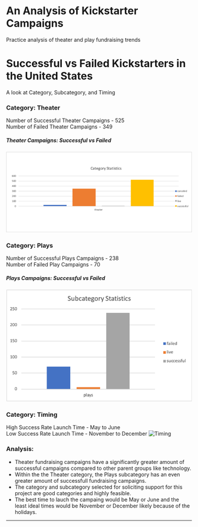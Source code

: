 # An Analysis of Kickstarter Campaigns
Practice analysis of theater and play fundraising trends

# Successful vs Failed Kickstarters in the United States
A look at Category, Subcategory, and Timing

### Category: Theater 

Number of Successful Theater Campaigns - 525    
Number of Failed Theater Campaigns - 349

##### Theater Campaigns: Successful vs Failed
![Theater Campains Successful vs Failed](TheaterCampaignsSvF.png)
### Category: Plays
Number of Successful Plays Campaigns - 238  
Number of Failed Play Campaigns - 70

##### Plays Campaigns: Successful vs Failed
![Play Campaigns: Successful vs Failed](SubcategoryStatistics.png)

### Category: Timing

High Success Rate Launch Time - May to June     
Low Success Rate Launch Time -  November to December
![Timing](/Users/hannah/kickstarter-analysis/OutcomeBasedOnLaunchDateModule1.3.png)

### Analysis:

* Theater fundraising campaigns have a significantly greater amount of successful campaigns compared to other parent groups like technology. 
* Within the the Theater category, the Plays subcategory has an even greater amount of successfull fundraising campaigns.
* The category and subcategory selected for soliciting support for this project are good categories and highly feasible.
* The best time to lauch the campaing would be May or June and the least ideal times would be November or December likely because of the holidays.
---
